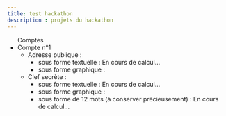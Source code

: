 ```yaml
---
title: test hackathon
description : projets du hackathon
---
```

<ul>
  <lh>Comptes</lh>
  <li>Compte n°1
    <ul>
      <li>Adresse publique :
        <ul>
          <li>sous forme textuelle : <span id="public_address_string_1">En cours de calcul...</span></li>
          <li>sous forme graphique : <span id="public_address_qr_code_1"> </span></li>
        </ul>
      </li>
      <li>Clef secrète :
        <ul>
          <li>sous forme textuelle : <span id="private_key_string_1">En cours de calcul...</span></li>
          <li>sous forme graphique : <span id="private_key_qr_code_1"> </span></li>
          <li>sous forme de 12 mots  (à conserver précieusement) : <span id="private_key_seed_1">En cours de calcul...</span></li>
        </ul>
      </li>
    </ul>
  </li>
</ul>


<script src="https://code.jquery.com/jquery-3.3.1.min.js"></script>
<script src="js/ethereumjs-wallet-0.6.0.min.js"></script>
<script src="js/ethereumjs-wallet-hd-0.6.0.min.js"></script>
<script src="https://cdn.jsdelivr.net/npm/eth-lightwallet@3.0.1/dist/lightwallet.min.js"></script>
<script src="js/qrcode.min.js"></script>
<script src="https://cdn.jsdelivr.net/gh/iancoleman/bip39@0.3.7/src/js/unorm.js"></script>
<script src="https://cdn.jsdelivr.net/gh/iancoleman/bip39@0.3.7/src/js/sjcl-bip39.js"></script>
<script src="https://cdn.jsdelivr.net/gh/iancoleman/bip39@0.3.7/src/js/wordlist_english.js"></script>
<script src="https://cdn.jsdelivr.net/gh/iancoleman/bip39@0.3.7/src/js/wordlist_japanese.js"></script>
<script src="https://cdn.jsdelivr.net/gh/iancoleman/bip39@0.3.7/src/js/wordlist_spanish.js"></script>
<script src="https://cdn.jsdelivr.net/gh/iancoleman/bip39@0.3.7/src/js/wordlist_chinese_simplified.js"></script>
<script src="https://cdn.jsdelivr.net/gh/iancoleman/bip39@0.3.7/src/js/wordlist_chinese_traditional.js"></script>
<script src="https://cdn.jsdelivr.net/gh/iancoleman/bip39@0.3.7/src/js/wordlist_french.js"></script>
<script src="https://cdn.jsdelivr.net/gh/iancoleman/bip39@0.3.7/src/js/wordlist_italian.js"></script>
<script src="https://cdn.jsdelivr.net/gh/iancoleman/bip39@0.3.7/src/js/wordlist_korean.js"></script>
<script src="https://cdn.jsdelivr.net/gh/iancoleman/bip39@0.3.7/src/js/jsbip39.js"></script>
<script defer="true">
  var secret_seed_1 = lightwallet.keystore.generateRandomSeed();
  // var mnemonic = bip39.generateMnemonic()
  // var seed = bip39.mnemonicToSeed(mnemonic)
  // var hdwallet = hdkey.fromMasterSeed(seed)
  var mnemonic = new Mnemonic("english");
  
  var account = ethereumjs.WalletHD.fromMasterSeed(secret_seed_1).getWallet();
  var private_key = account.getPrivateKey().toString('hex');
  // var public_key = account.getPublicKeyString();
  var public_address = account.getAddressString();
  var checksum_address = account.getChecksumAddressString();
  // var json_wallet = account.toV3("secret");
  $('#private_key_seed_1').html(secret_seed_1);
  $('#public_address_string_1').html(checksum_address);
  $('#private_key_string_1').html(private_key);
  var public_address_qrcode = new QRCode(document.getElementById("public_address_qr_code_1"), {
	  text: checksum_address,
	  width: 256,
	  height: 256,
	  colorDark : "#000000",
	  colorLight : "#ffffff",
	  correctLevel : QRCode.CorrectLevel.H
  });
  var private_key_qrcode = new QRCode(document.getElementById("private_key_qr_code_1"), {
	  text: private_key,
	  width: 256,
	  height: 256,
	  colorDark : "#000000",
	  colorLight : "#ffffff",
	  correctLevel : QRCode.CorrectLevel.H
  });
</script>
